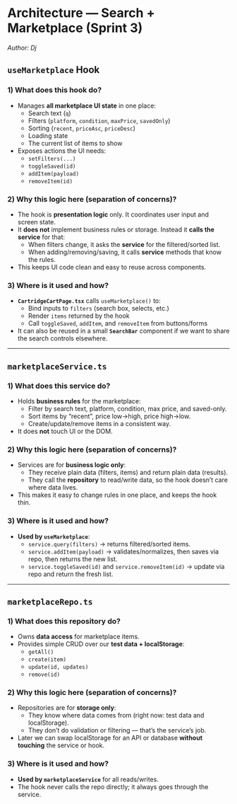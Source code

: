 # Architecture — Search + Marketplace (Sprint 3)
*Author: Dj*

## `useMarketplace` Hook

### 1) What does this hook do?
- Manages **all marketplace UI state** in one place:
  - Search text (`q`)
  - Filters (`platform`, `condition`, `maxPrice`, `savedOnly`)
  - Sorting (`recent`, `priceAsc`, `priceDesc`)
  - Loading state
  - The current list of items to show
- Exposes actions the UI needs:
  - `setFilters(...)`
  - `toggleSaved(id)`
  - `addItem(payload)`
  - `removeItem(id)`

### 2) Why this logic here (separation of concerns)?
- The hook is **presentation logic** only. It coordinates user input and screen state.
- It **does not** implement business rules or storage. Instead it **calls the service** for that:
  - When filters change, it asks the **service** for the filtered/sorted list.
  - When adding/removing/saving, it calls **service** methods that know the rules.
- This keeps UI code clean and easy to reuse across components.

### 3) Where is it used and how?
- **`CartridgeCartPage.tsx`** calls `useMarketplace()` to:
  - Bind inputs to `filters` (search box, selects, etc.)
  - Render `items` returned by the hook
  - Call `toggleSaved`, `addItem`, and `removeItem` from buttons/forms
- It can also be reused in a small **`SearchBar`** component if we want to share the search controls elsewhere.

---

## `marketplaceService.ts`

### 1) What does this service do?
- Holds **business rules** for the marketplace:
  - Filter by search text, platform, condition, max price, and saved-only.
  - Sort items by “recent”, price low→high, price high→low.
  - Create/update/remove items in a consistent way.
- It does **not** touch UI or the DOM.

### 2) Why this logic here (separation of concerns)?
- Services are for **business logic only**:
  - They receive plain data (filters, items) and return plain data (results).
  - They call the **repository** to read/write data, so the hook doesn’t care where data lives.
- This makes it easy to change rules in one place, and keeps the hook thin.

### 3) Where is it used and how?
- **Used by `useMarketplace`**:
  - `service.query(filters)` → returns filtered/sorted items.
  - `service.addItem(payload)` → validates/normalizes, then saves via repo, then returns the new list.
  - `service.toggleSaved(id)` and `service.removeItem(id)` → update via repo and return the fresh list.

---

## `marketplaceRepo.ts`

### 1) What does this repository do?
- Owns **data access** for marketplace items.
- Provides simple CRUD over our **test data + localStorage**:
  - `getAll()`
  - `create(item)`
  - `update(id, updates)`
  - `remove(id)`

### 2) Why this logic here (separation of concerns)?
- Repositories are for **storage only**:
  - They know where data comes from (right now: test data and localStorage).
  - They don’t do validation or filtering — that’s the service’s job.
- Later we can swap localStorage for an API or database **without touching** the service or hook.

### 3) Where is it used and how?
- **Used by `marketplaceService`** for all reads/writes.
- The hook never calls the repo directly; it always goes through the service.

